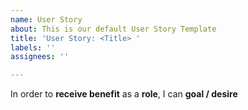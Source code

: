 ```yaml
---
name: User Story
about: This is our default User Story Template
title: 'User Story: <Title> '
labels: ''
assignees: ''

---
```


In order to **receive benefit** as a **role**, I can **goal / desire**

